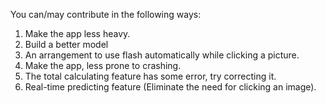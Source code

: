 You can/may contribute in the following ways:

1. Make the app less heavy. <br>
2. Build a better model <br>
3. An arrangement to use flash automatically while clicking a picture. <br>
4. Make the app, less prone to crashing.<br>
5. The total calculating feature has some error, try correcting it.<br>
5. Real-time predicting feature (Eliminate the need for clicking an image).

